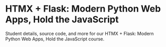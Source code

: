 # HTMX + Flask: Modern Python Web Apps, Hold the JavaScript

Student details, source code, and more for our HTMX + Flask: Modern Python Web Apps, Hold the JavaScript course.
